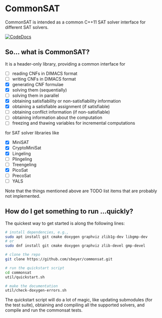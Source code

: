 # CommonSAT

CommonSAT is intended as a common C++11 SAT solver interface for different SAT solvers.

[![CodeDocs](https://codedocs.xyz/sbeyer/commonsat.svg)](https://codedocs.xyz/sbeyer/commonsat/)

## So... what is CommonSAT?

It is a header-only library, providing a common interface for

 - [ ] reading CNFs in DIMACS format
 - [ ] writing CNFs in DIMACS format
 - [X] generating CNF formulae
 - [X] solving them (sequentially)
 - [ ] solving them in parallel
 - [X] obtaining satisfiability or non-satisfiability information
 - [X] obtaining a satisfiable assignment (if satisfiable)
 - [ ] obtaining conflict information (if non-satisfiable)
 - [ ] obtaining information about the computation
 - [ ] freezing and thawing variables for incremental computations

for SAT solver libraries like

 - [X] MiniSAT
 - [X] CryptoMiniSat
 - [X] Lingeling
 - [ ] Plingeling
 - [ ] Treengeling
 - [X] PicoSat
 - [ ] PrecoSat
 - [ ] YALS

Note that the things mentioned above are TODO list items that are probably not
implemented.

## How do I get something to run ...quickly?

The quickest way to get started is along the following lines:
```sh
# install dependencies, e.g.,
sudo apt install git cmake doxygen graphviz zlib1g-dev libgmp-dev
# or
sudo dnf install git cmake doxygen graphviz zlib-devel gmp-devel

# clone the repo
git clone https://github.com/sbeyer/commonsat.git

# run the quickstart script
cd commonsat
util/quickstart.sh

# make the documentation
util/check-doxygen-errors.sh
```

The quickstart script will do a lot of magic, like updating submodules (for
the test suite), obtaining and compiling all the supported solvers, and
compile and run the commonsat tests.
